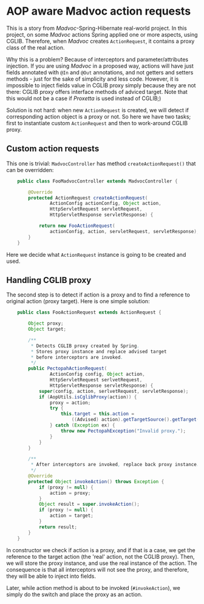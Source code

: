 # AOP aware Madvoc action requests

This is a story from *Madvoc*-Spring-Hibernate real-world project. In
this project, on some *Madvoc* actions Spring applied one or more
aspects, using CGLIB. Therefore, when *Madvoc* creates `ActionRequest`,
it contains a proxy class of the real action.

Why this is a problem? Because of interceptors and parameter/attributes
injection. If you are using *Madvoc* in a proposed way, actions will
have just fields annotated with `@In` and `@Out` annotations, and not
getters and setters methods - just for the sake of simplicity and less
code. However, it is impossible to inject fields value in CGLIB proxy
simply because they are not there: CGLIB proxy offers interface methods
of adviced target. Note that this would not be a case if *Proxetta* is
used instead of CGLIB;)

Solution is not hard: when new `ActionRequest` is created, we will
detect if corresponding action object is a proxy or not. So here we have
two tasks; first to instantiate custom `ActionRequest` and then to
work-around CGLIB proxy.

## Custom action requests

This one is trivial: `MadvocController` has method
`createActionRequest()` that can be overridden:

~~~~~ java
    public class FooMadvocController extends MadvocController {

    	@Override
    	protected ActionRequest createActionRequest(
                ActionConfig actionConfig, Object action,
                HttpServletRequest servletRequest,
                HttpServletResponse servletResponse) {

    		return new FooActionRequest(
                actionConfig, action, servletRequest, servletResponse);
    	}
    }
~~~~~

Here we decide what `ActionRequest` instance is going to be created and
used.

## Handling CGLIB proxy

The second step is to detect if action is a proxy and to find a
reference to original action (proxy target). Here is one simple
solution:

~~~~~ java
    public class FooActionRequest extends ActionRequest {

    	Object proxy;
    	Object target;

    	/**
    	 * Detects CGLIB proxy created by Spring.
         * Stores proxy instance and replace advised target
    	 * before interceptors are invoked.
    	 */
    	public PectopahActionRequest(
                ActionConfig config, Object action,
                HttpServletRequest serlvetRequest,
                HttpServletResponse servletResponse) {
    		super(config, action, serlvetRequest, servletResponse);
    		if (AopUtils.isCglibProxy(action)) {
    			proxy = action;
    			try {
    				this.target = this.action =
                        ((Advised) action).getTargetSource().getTarget();
    			} catch (Exception ex) {
    				throw new PectopahException("Invalid proxy.");
    			}
    		}
    	}

    	/**
    	 * After interceptors are invoked, replace back proxy instance.
    	 */
    	@Override
    	protected Object invokeAction() throws Exception {
    		if (proxy != null) {
    			action = proxy;
    		}
    		Object result = super.invokeAction();
    		if (proxy != null) {
    			action = target;
    		}
    		return result;
    	}
    }
~~~~~

In constructor we check if action is a proxy, and if that is a case, we
get the reference to the target action (the \'real\' action, not the
CGLIB proxy). Then, we will store the proxy instance, and use the real
instance of the action. The consequence is that all interceptors will
not see the proxy, and therefore, they will be able to inject into
fields.

Later, while action method is about to be invoked (`#invokeAction`), we
simply do the switch and place the proxy as an action.
